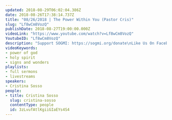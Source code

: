 ```yaml
---
updated: 2018-08-29T06:02:04.386Z
date: 2018-08-26T17:38:14.737Z
title: "08/26/2018 | The Power Within You (Pastor Cris)"
slug: "Lf8wCm8VozQ"
publishDate: 2018-08-27T19:00:00.000Z
videoLink: "https://www.youtube.com/watch?v=Lf8wCm8VozQ"
YoutubeID: "Lf8wCm8VozQ"
description: "Support SOGMI: https://sogmi.org/donate\nLike Us On Facebook: https://facebook.com/sonsofgodministries\n\nSons of God Ministries International is dedicated to discipling God's people and empowering the Body of Christ to take their post in the Kingdom. \"For as many as are led by the Spirit of God these are the sons of God\" (Romans 8:14)"
videoKeywords:
- power of god
- holy spirit
- signs and wonders
playlists:
- full sermons
- livestreams
speakers:
- Cristina Sosso
people:
- title: Cristina Sosso
  slug: cristina-sosso
  contentType: people
  id: 3zLvufAtlKgiiGIaEYs4S4
---
```

